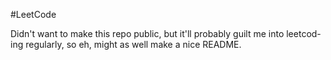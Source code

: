 #LeetCode 

Didn't want to make this repo public, but it'll probably guilt me into leetcod-ing regularly, so eh, might as well make a nice README.



